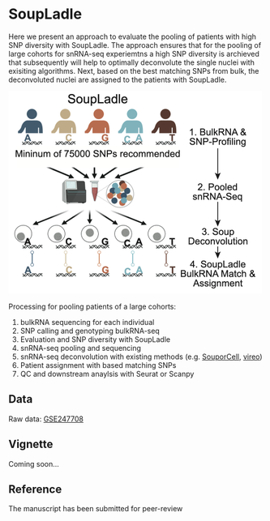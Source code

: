 # SoupLadle
Here we present an approach to evaluate the pooling of patients with high SNP diversity with SoupLadle. The approach ensures that for the pooling of large cohorts for snRNA-seq experiemtns a high SNP diversity is archieved that subsequently will help to optimally deconvolute the single nuclei with exisiting algorithms.
Next, based on the best matching SNPs from bulk, the deconvoluted nuclei are assigned to the patients with SoupLadle.

<img src="https://github.com/ToreBle/SoupLadle/blob/main/SoupLadle_Cover.png" width="500">

Processing for pooling patients of a large cohorts:

1. bulkRNA sequencing for each individual
2. SNP calling and genotyping bulkRNA-seq
3. Evaluation and SNP diversity with SoupLadle
4. snRNA-seq pooling and sequencing
5. snRNA-seq deconvolution with existing methods (e.g. [SouporCell](https://github.com/wheaton5/souporcell), [vireo](https://github.com/single-cell-genetics/vireo))
6. Patient assignment with based matching SNPs
7. QC and downstream anaylsis with Seurat or Scanpy


## Data
Raw data: [GSE247708](https://www.ncbi.nlm.nih.gov/geo/query/acc.cgi?acc=GSE247708)

## Vignette
Coming soon...

## Reference
The manuscript has been submitted for peer-review
